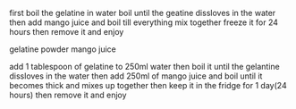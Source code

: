 first boil the gelatine in water 
boil until the geatine dissloves in the water
then add mango juice 
and boil till everything mix together
freeze it for 24 hours
then remove it and enjoy

gelatine powder
mango juice


add 1 tablespoon of gelatine to 250ml water
then boil it until the gelantine dissloves in the water
then add 250ml of mango juice and boil until it becomes thick and mixes up together
then keep it in the fridge for 1 day(24 hours)
then remove it  and enjoy